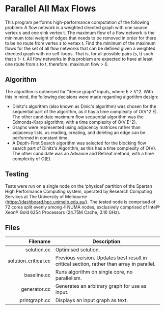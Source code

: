# Parallel All Max Flows

This program performs high-performance computation of the following problem: A flow network is a weighted directed graph with one source vertex s and one sink vertex t. The maximum flow of a flow network is the minimum total weight of edges that needs to be removed in order for there to be no route from vertex s to vertex t. Find the minimum of the maximum flows for the set of all flow networks that can be defined given a weighted directed graph with no self-loops. That is, for all possible pairs (s, t) such that s != t. All flow networks in this problem are expected to have at least one route from s to t, therefore, maximum flow > 0.

## Algorithm

The algorithm is optimised for “dense graph” inputs, where E > V^2. With this in mind, the following decisions were made regarding algorithm design:
- Dinitz's algorithm (also known as Dinic's algorithm) was chosen for the sequential part of the algorithm, as it has a time complexity of O(V^2 E). The other candidate maximum flow sequential algorithm was the Edmonds-Karp algorithm, with a time complexity of O(V E^2).
- Graphs were represented using adjacency matrices rather than adjacency lists, as reading, creating, and deleting an edge can be performed in constant time.
- A Depth-First Search algorithm was selected for the blocking flow search part of Dinitz's Algorithm, as this has a time complexity of O(V). The other candidate was an Advance and Retreat method, with a time complexity of O(E).

## Testing

Tests were run on a single node on the ‘physical’ partition of the Spartan High Performance Computing system, operated by Research Computing Services at The University of Melbourne (https://dashboard.hpc.unimelb.edu.au/).
The tested node is comprised of 72 cores split evenly among 4 NUMA nodes, exclusively comprised of Intel® Xeon® Gold 6254 Processors (24.75M Cache, 3.10 GHz).

## Files

|  Filename            |  Description                                   |
|---------------------:|------------------------------------------------|
| solution.cc          | Optimised solution.                            |
| solution_critical.cc | Previous version. Updates best result in critical section, rather than array in parallel. |
| baseline.cc          | Runs algorithm on single core, no parallelism. |
| generator.cc         | Generates an arbitrary graph for use as input. |
| printgraph.cc        | Displays an input graph as text.               |

